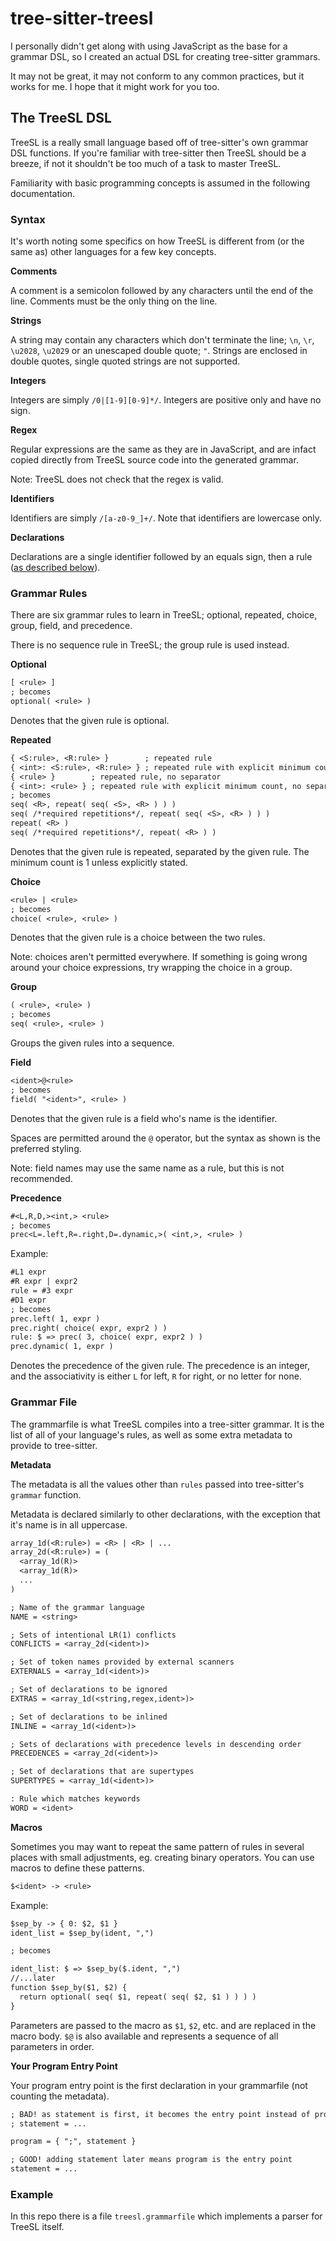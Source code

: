 # tree-sitter-treesl

I personally didn't get along with using JavaScript as the base for a grammar DSL, so I created an
actual DSL for creating tree-sitter grammars.

It may not be great, it may not conform to any common practices, but it works for me. I hope that it
might work for you too.

## The TreeSL DSL

TreeSL is a really small language based off of tree-sitter's own grammar DSL functions. If you're
familiar with tree-sitter then TreeSL should be a breeze, if not it shouldn't be too much of a task
to master TreeSL.

Familiarity with basic programming concepts is assumed in the following documentation.

### Syntax

It's worth noting some specifics on how TreeSL is different from (or the same as) other languages
for a few key concepts.

**Comments**

A comment is a semicolon followed by any characters until the end of the line. Comments must be the
only thing on the line.

**Strings**

A string may contain any characters which don't terminate the line; `\n`, `\r`, `\u2028`, `\u2029`
or an unescaped double quote; `"`. Strings are enclosed in double quotes, single quoted strings are
not supported.

**Integers**

Integers are simply `/0|[1-9][0-9]*/`. Integers are positive only and have no sign.

**Regex**

Regular expressions are the same as they are in JavaScript, and are infact copied directly from
TreeSL source code into the generated grammar.

Note: TreeSL does not check that the regex is valid.

**Identifiers**

Identifiers are simply `/[a-z0-9_]+/`. Note that identifiers are lowercase only.

**Declarations**

Declarations are a single identifier followed by an equals sign, then a rule ([as described below](#grammar-rules)).

### Grammar Rules

There are six grammar rules to learn in TreeSL; optional, repeated, choice, group, field, and
precedence.

There is no sequence rule in TreeSL; the group rule is used instead.

**Optional**

```txt
[ <rule> ]
; becomes
optional( <rule> )
```

Denotes that the given rule is optional.

**Repeated**

```txt
{ <S:rule>, <R:rule> }        ; repeated rule
{ <int>: <S:rule>, <R:rule> } ; repeated rule with explicit minimum count
{ <rule> }        ; repeated rule, no separator
{ <int>: <rule> } ; repeated rule with explicit minimum count, no separator
; becomes
seq( <R>, repeat( seq( <S>, <R> ) ) )
seq( /*required repetitions*/, repeat( seq( <S>, <R> ) ) )
repeat( <R> )
seq( /*required repetitions*/, repeat( <R> ) )
```

Denotes that the given rule is repeated, separated by the given rule. The minimum count is 1
unless explicitly stated.

**Choice**

```txt
<rule> | <rule>
; becomes
choice( <rule>, <rule> )
```

Denotes that the given rule is a choice between the two rules.

Note: choices aren't permitted everywhere. If something is going wrong around your choice
expressions, try wrapping the choice in a group.

**Group**

```txt
( <rule>, <rule> )
; becomes
seq( <rule>, <rule> )
```

Groups the given rules into a sequence.

**Field**

```txt
<ident>@<rule>
; becomes
field( "<ident>", <rule> )
```

Denotes that the given rule is a field who's name is the identifier.

Spaces are permitted around the `@` operator, but the syntax as shown is the preferred styling.

Note: field names may use the same name as a rule, but this is not recommended.

**Precedence**

```txt
#<L,R,D,><int,> <rule>
; becomes
prec<L=.left,R=.right,D=.dynamic,>( <int,>, <rule> )
```

Example:

```txt
#L1 expr
#R expr | expr2
rule = #3 expr
#D1 expr
; becomes
prec.left( 1, expr )
prec.right( choice( expr, expr2 ) )
rule: $ => prec( 3, choice( expr, expr2 ) )
prec.dynamic( 1, expr )
```

Denotes the precedence of the given rule. The precedence is an integer, and the associativity is
either `L` for left, `R` for right, or no letter for none.

### Grammar File

The grammarfile is what TreeSL compiles into a tree-sitter grammar. It is the list of all of your
language's rules, as well as some extra metadata to provide to tree-sitter.

**Metadata**

The metadata is all the values other than `rules` passed into tree-sitter's `grammar` function.

Metadata is declared similarly to other declarations, with the exception that it's name is in all
uppercase.

```txt
array_1d(<R:rule>) = <R> | <R> | ...
array_2d(<R:rule>) = (
  <array_1d(R)>
  <array_1d(R)>
  ...
)

; Name of the grammar language
NAME = <string>

; Sets of intentional LR(1) conflicts
CONFLICTS = <array_2d(<ident>)>

; Set of token names provided by external scanners
EXTERNALS = <array_1d(<ident>)>

; Set of declarations to be ignored
EXTRAS = <array_1d(<string,regex,ident>)>

; Set of declarations to be inlined
INLINE = <array_1d(<ident>)>

; Sets of declarations with precedence levels in descending order
PRECEDENCES = <array_2d(<ident>)>

; Set of declarations that are supertypes
SUPERTYPES = <array_1d(<ident>)>

: Rule which matches keywords
WORD = <ident>
```

**Macros**

Sometimes you may want to repeat the same pattern of rules in several places
with small adjustments, eg. creating binary operators. You can use macros to
define these patterns.

```txt
$<ident> -> <rule>
```

Example:

```txt
$sep_by -> { 0: $2, $1 }
ident_list = $sep_by(ident, ",")

; becomes

ident_list: $ => $sep_by($.ident, ",")
//...later
function $sep_by($1, $2) {
  return optional( seq( $1, repeat( seq( $2, $1 ) ) ) )
}
```

Parameters are passed to the macro as `$1`, `$2`, etc. and are replaced in the macro body. `$@` is
also available and represents a sequence of all parameters in order.

**Your Program Entry Point**

Your program entry point is the first declaration in your grammarfile (not counting the metadata).

```txt
; BAD! as statement is first, it becomes the entry point instead of program
; statement = ...

program = { ";", statement }

; GOOD! adding statement later means program is the entry point
statement = ...
```

### Example

In this repo there is a file `treesl.grammarfile` which implements a parser for
TreeSL itself.
